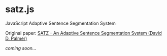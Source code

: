 satz.js
====

JavaScript Adaptive Sentence Segmentation System

Original paper: [SATZ - An Adaptive Sentence Segmentation System (David D. Palmer)](http://arxiv.org/pdf/cmp-lg/9503019.pdf "arxiv.org")


*coming soon...*

